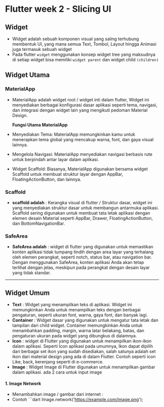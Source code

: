 # Flutter week 2 - Slicing UI

## Widget

- Widget adalah sebuah komponen visual yang saling terhubung membentuk UI, yang mana semua Text, Tombol, Layout hingga Animasi juga termasuk sebuah widget
- Pada flutter `widget` menggunakan konsep widget tree yang maksudnya di setiap widget bisa memiliki `widget parent` dan widget child `(children)`

## Widget Utama

### MaterialApp

- MaterialApp adalah widget root / widget inti dalam flutter, Widget ini menyediakan berbagai konfigurasi dasar aplikasi seperti tema, navigasi, dan integrasi dengan widget lain yang mengikuti pedoman Material Design.

  **Fungsi Utama MaterialApp**

- Menyediakan Tema: MaterialApp memungkinkan kamu untuk menerapkan tema global yang mencakup warna, font, dan gaya visual lainnya.
- Mengelola Navigasi: MaterialApp menyediakan navigasi berbasis rute untuk berpindah antar layar dalam aplikasi.
- Widget Scaffold: Biasanya, MaterialApp digunakan bersama widget Scaffold untuk membuat struktur layar dengan AppBar, FloatingActionButton, dan lainnya.

### Scaffold

- **scaffold adalah** : Kerangka visual di flutter / Struktur dasar, widget ini yang menyediakan struktur dasar untuk membangun antarmuka aplikasi. Scaffold sering digunakan untuk membuat tata letak aplikasi dengan elemen desain Material seperti AppBar, Drawer, FloatingActionButton, dan BottomNavigationBar.

### SafeArea

- **SafeArea adalah** : widget di flutter yang digunakan untuk memastikan konten aplikasi tidak tumpang tindih dengan area layar yang terhalang oleh elemen perangkat, seperti notch, status bar, atau navigation bar. Dengan menggunakan SafeArea, konten aplikasi Anda akan tetap terlihat dengan jelas, meskipun pada perangkat dengan desain layar yang tidak standar.

---

## Widget Umum

- **Text** : Widget yang menampilkan teks di aplikasi. Widget ini memungkinkan Anda untuk menampilkan teks dengan berbagai pengaturan, seperti ukuran font, warna, gaya font, dan banyak lagi.
- **Container** : Widget dasar yang digunakan untuk mengatur tata letak dan tampilan dari child widget. Container memungkinkan Anda untuk menambahkan padding, margin, warna latar belakang, batas, dan pengaturan ukuran pada widget yang dibungkus di dalamnya.
- **Icon** : widget di Flutter yang digunakan untuk menampilkan ikon-ikon dalam aplikasi. Seperti Icon aplikasi pada umumnya, Ikon dapat dipilih dari berbagai set ikon yang sudah disediakan, salah satunya adalah set ikon dari material design yang ada di dalam Flutter. Contoh seperti icon Like, back, kerenjang seperti di e-commerce.
- **Image** : Widget Image di Flutter digunakan untuk menampilkan gambar dalam aplikasi. ada 2 cara untuk input image

#### 1. Image Network

- Menambahkan image / gambar dari internet :
- Contoh ```dart
  Image.network('https://example.com/image.png');
  ```

